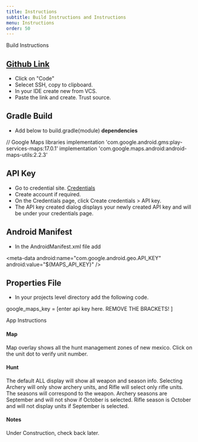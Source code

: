 ```yaml
---
title: Instructions
subtitle: Build Instructions and Instructions
menu: Instructions
order: 50
---
```


Build Instructions

## [Github Link](https://github.com/ddc-java-13/top-tag)

* Click on "Code"
* Selecet SSH, copy to clipboard.
* In your IDE create new from VCS.
* Paste the link and create.  Trust source.

## Gradle Build

* Add below to build.gradle(module) **dependencies**

// Google Maps libraries
implementation \'com.google.android.gms:play-services-maps:17.0.1\'
implementation \'com.google.maps.android:android-maps-utils:2.2.3\'


## API Key

* Go to credential site.
[Credentials](https://console.cloud.google.com/project/_/google/maps-apis/credentials?_ga=2.141576498.1801649734.1628648152-1982963209.1628648152)
* Create account if required.
* On the Credentials page, click Create credentials > API key.
* The API key created dialog displays your newly created API key and will be under your credentials page.

## Android Manifest

* In the AndroidManifest.xml file add

\<meta-data
android:name=\"com.google.android.geo.API_KEY\"
android:value=\"\$\{MAPS_API_KEY\}\" /\>


## Properties File

* In your projects level directory add the following code.

google_maps_key = \[enter api key here.  REMOVE THE BRACKETS! \]
   
  
App Instructions

#### Map
Map overlay shows all the hunt management zones of new mexico.  Click on the unit dot to verify unit number.

#### Hunt
The default ALL display will show all weapon and season info.  Selecting Archery will only show archery units, and Rifle will select only rifle units.
The seasons will correspond to the weapon.  Archery seasons are September and will not show if October is selected.
Rifle season is October and will not display units if September is selected.

#### Notes
Under Construction, check back later.

